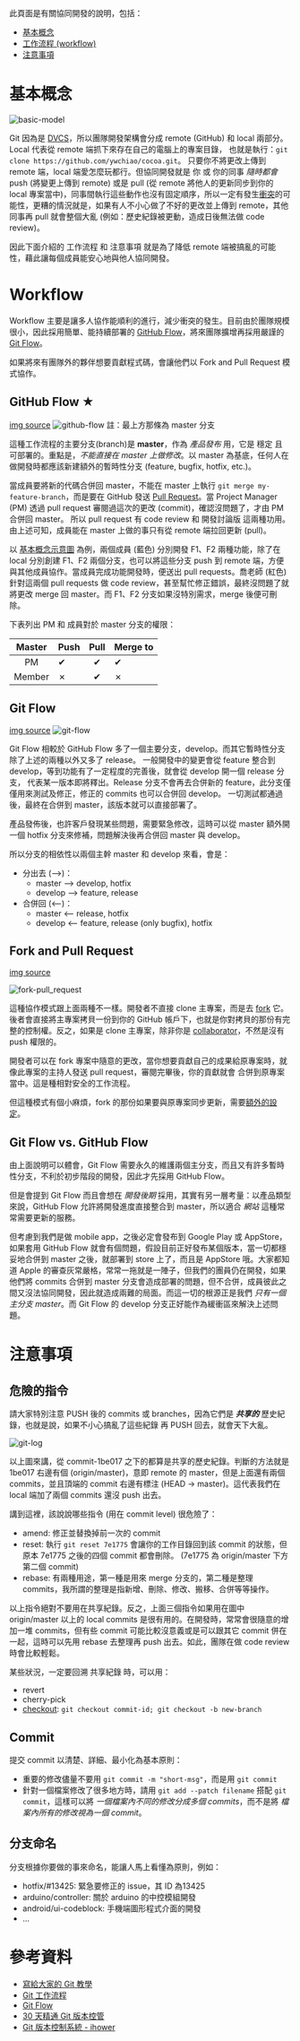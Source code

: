 此頁面是有關協同開發的說明，包括：
* [基本概念](#基本概念)
* [工作流程 (workflow)](#workflow)
* [注意事項](#注意事項)



# 基本概念
![basic-model](https://raw.githubusercontent.com/wiki/ywchiao/cocoa/img/workflow/basic_model.png)

Git 因為是 [DVCS](https://git-scm.com/book/zh-tw/v1/%E9%96%8B%E5%A7%8B-%E9%97%9C%E6%96%BC%E7%89%88%E6%9C%AC%E6%8E%A7%E5%88%B6#分散式版本控制系統)，所以團隊開發架構會分成 remote (GitHub) 和 local 兩部分。Local 代表從 remote 端抓下來存在自己的電腦上的專案目錄，
也就是執行：`git clone https://github.com/ywchiao/cocoa.git`。
只要你不將更改上傳到 remote 端，local 端愛怎麼玩都行。但協同開發就是 你 或 你的同事 *隨時都會*  push (將變更上傳到 remote) 或是 pull (從 remote 將他人的更新同步到你的 local 專案當中)，同事間執行這些動作也沒有固定順序，所以一定有發生[衝突](https://github.com/doggy8088/Learn-Git-in-30-days/blob/master/docs/17%20%E9%97%9C%E6%96%BC%E5%90%88%E4%BD%B5%E7%9A%84%E5%9F%BA%E6%9C%AC%E8%A7%80%E5%BF%B5%E8%88%87%E4%BD%BF%E7%94%A8%E6%96%B9%E5%BC%8F.markdown#關於合併的基本觀念)的可能性，更糟的情況就是，如果有人不小心做了不好的更改並上傳到 remote，其他同事再 pull 就會整個大亂 (例如：歷史紀錄被更動，造成日後無法做 code review)。

因此下面介紹的 工作流程 和 注意事項 就是為了降低 remote 端被搞亂的可能性，藉此讓每個成員能安心地與他人協同開發。



# Workflow
Workflow 主要是讓多人協作能順利的進行，減少衝突的發生。目前由於團隊規模很小，因此採用簡單、能持續部署的 [GitHub Flow](#github-flow)，將來團隊擴增再採用嚴謹的 [Git Flow](#git-flow)。

如果將來有團隊外的夥伴想要貢獻程式碼，會讓他們以 Fork and Pull Request 模式協作。

## GitHub Flow ★
[img source](https://guides.github.com)
![github-flow](https://guides.github.com/activities/hello-world/branching.png)
註：最上方那條為 master 分支

這種工作流程的主要分支(branch)是 **master**，作為 *產品發布* 用，它是 穩定 且 可部署的。重點是，*不能直接在 master 上做修改*。以 master 為基底，任何人在做開發時都應該新建額外的暫時性分支 (feature, bugfix, hotfix, etc.)。

當成員要將新的代碼合併回 master，不能在 master 上執行 `git merge my-feature-branch`，而是要在 GitHub 發送 [Pull Request](http://ithelp.ithome.com.tw/articles/10140305)。當 Project Manager (PM) 透過 pull request 審閱過這次的更改 (commit)，確認沒問題了，才由 PM 合併回 master。 所以 pull request 有 code review 和 開發討論版 這兩種功用。由上述可知，成員能在 master 上做的事只有從 remote 端拉回更新 (pull)。

以 [基本概念示意圖](#基本概念) 為例，兩個成員 (藍色) 分別開發 F1、F2 兩種功能，除了在 local 分別創建 F1、F2 兩個分支，也可以將這些分支 push 到 remote 端，方便與其他成員協作。當成員完成功能開發時，便送出 pull requests。喬老師 (紅色)針對這兩個 pull requests 做 code review，甚至幫忙修正錯誤，最終沒問題了就將更改 merge 回 master。而 F1、F2 分支如果沒特別需求，merge 後便可刪除。

下表列出 PM 和 成員對於 master 分支的權限：

| Master | Push | Pull | Merge to |
|:------:|------|:----:|----------|
| PM     |   ✔  |   ✔  |     ✔    |
| Member |   ✗  |   ✔  |     ✗    |


## Git Flow
[img source](http://nvie.com/posts/a-successful-git-branching-model/)
![git-flow](https://raw.githubusercontent.com/wiki/ywchiao/cocoa/img/workflow/git-flow.png)

Git Flow 相較於 GitHub Flow 多了一個主要分支，develop。而其它暫時性分支除了上述的兩種以外又多了 release。
一般開發中的變更會從 feature 整合到 develop，等到功能有了一定程度的完善後，就會從 develop 開一個 release 分支，
代表某一版本即將釋出。Release 分支不會再去合併新的 feature，此分支僅僅用來測試及修正，修正的 commits 也可以合併回 develop。
一切測試都通過後，最終在合併到 master，該版本就可以直接部署了。

產品發佈後，也許客戶發現某些問題，需要緊急修改，這時可以從 master 額外開一個 hotfix 分支來修補，問題解決後再合併回 master 與 develop。

所以分支的相依性以兩個主幹 master 和 develop 來看，會是：
* 分出去 (-->)：
    * master --> develop, hotfix
    * develop --> feature, release
* 合併回 (<--)：
    * master <-- release, hotfix
    * develop <-- feature, release (only bugfix), hotfix

## Fork and Pull Request
[img source](http://image.slidesharecdn.com/princetonjuggitgithub-131023134219-phpapp02/95/princeton-jug-gitgithub-28-638.jpg?cb=1382535789)

![fork-pull_request](http://image.slidesharecdn.com/princetonjuggitgithub-131023134219-phpapp02/95/princeton-jug-gitgithub-28-638.jpg?cb=1382535789)

這種協作模式跟上面兩種不一樣。開發者不直接 clone 主專案，而是去 [fork](https://help.github.com/articles/fork-a-repo/#fork-an-example-repository) 它。後者會直接將主專案拷貝一份到你的 GitHub 帳戶下，也就是你對拷貝的那份有完整的控制權。反之，如果是 clone 主專案，除非你是 [collaborator](https://help.github.com/articles/inviting-collaborators-to-a-personal-repository/)，不然是沒有 push 權限的。

開發者可以在 fork 專案中隨意的更改，當你想要貢獻自己的成果給原專案時，就像此專案的主持人發送 pull request，審閱完畢後，你的貢獻就會
合併到原專案當中。這是種相對安全的工作流程。

但這種模式有個小麻煩，fork 的那份如果要與原專案同步更新，需要[額外的設定](https://www.peterdavehello.org/2014/02/update_forked_repository/)。

## Git Flow vs. GitHub Flow
由上面說明可以體會，Git Flow 需要永久的維護兩個主分支，而且又有許多暫時性分支，不利於初步階段的開發，因此才先採用 GitHub Flow。

但是會提到 Git Flow 而且會想在 *開發後期* 採用，其實有另一層考量：以產品類型來說，GitHub Flow 允許將開發進度直接整合到 master，所以適合 *網站* 這種常常需要更新的服務。

但考慮到我們是做 mobile app，之後必定會發布到 Google Play 或 AppStore，如果套用 GitHub Flow 就會有個問題，假設目前正好發布某個版本，當一切都穩妥地合併到 master 之後，就部署到 store 上了，而且是 AppStore 哦。大家都知道 Apple 的審查灰常嚴格，常常一拖就是一陣子，但我們的團員仍在開發，如果他們將 commits 合併到 master 分支會造成部署的問題，但不合併，成員彼此之間又沒法協同開發，因此就造成兩難的局面。而這一切的根源正是我們 *只有一個主分支 master*。而 Git Flow 的 develop 分支正好能作為緩衝區來解決上述問題。



# 注意事項

## 危險的指令
請大家特別注意 PUSH 後的 commits 或 branches，因為它們是 ***共享的*** 歷史紀錄，也就是說，如果不小心搞亂了這些紀錄
再 PUSH 回去，就會天下大亂。

![git-log](https://raw.githubusercontent.com/wiki/ywchiao/cocoa/img/git-log.png)

以上圖來講，從 commit-1be017 之下的都算是共享的歷史紀錄。判斷的方法就是 1be017 右邊有個 (origin/master)，意即 remote 的 master，但是上面還有兩個 commits，並且頂端的 commit 右邊有標注 (HEAD -> master)。這代表我們在 local 端加了兩個 commits 還沒 push 出去。

講到這裡，該說說哪些指令 (用在 commit level) 很危險了：
* amend: 修正並替換掉前一次的 commit
* reset: 執行 `git reset 7e1775` 會讓你的工作目錄回到該 commit 的狀態，但原本 7e1775 之後的四個 commit 都會刪除。
  (7e1775 為 origin/master 下方第二個 commit)
* rebase: 有兩種用途，第一種是用來 merge 分支的，第二種是整理 commits，我所謂的整理是指新增、刪除、修改、搬移、合併等等操作。

以上指令絕對不要用在共享紀錄。反之，上面三個指令如果用在圖中 origin/master 以上的 local commits 是很有用的。在開發時，常常會很隨意的增加一堆 commits，但有些 commit 可能比較沒意義或是可以跟其它 commit 併在一起，這時可以先用 rebase 去整理再 push 出去。如此，團隊在做 code review 時會比較輕鬆。

某些狀況，一定要回溯 共享紀錄 時，可以用：
* revert
* cherry-pick
* [checkout](http://stackoverflow.com/questions/2007662/rollback-to-an-old-git-commit-in-a-public-repo): `git checkout commit-id; git checkout -b new-branch`

## Commit
提交 commit 以清楚、詳細、最小化為基本原則：
* 重要的修改儘量不要用 `git commit -m "short-msg"`，而是用 `git commit`
* 針對一個檔案修改了很多地方時，請用 `git add --patch filename` 搭配 `git commit`，這樣可以將 *一個檔案內不同的修改分成多個 commits*，而不是將 *檔案內所有的修改視為一個 commit*。

## 分支命名
分支根據你要做的事來命名，能讓人馬上看懂為原則，例如：
* hotfix/#13425: 緊急要修正的 issue，其 ID 為13425
* arduino/controller: 關於 arduino 的中控模組開發
* android/ui-codeblock: 手機端圖形程式介面的開發
* ...



# 參考資料
* [寫給大家的 Git 教學](http://www.slideshare.net/littlebtc/git-5528339)
* [Git 工作流程](http://www.ruanyifeng.com/blog/2015/12/git-workflow.html)
* [Git Flow](http://nvie.com/posts/a-successful-git-branching-model/)
* [30 天精通 Git 版本控管](https://github.com/doggy8088/Learn-Git-in-30-days)
* [Git 版本控制系統 - ihower](https://ihower.tw/git/index.html)